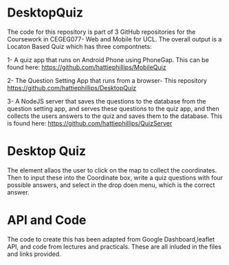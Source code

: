 # DesktopQuiz
The code for this repository is part of 3 GitHub repositories for the Coursework in CEGEG077- Web and Mobile for UCL. The overall output is a Locaton Based Quiz which has three compontnets:

1- A quiz app that runs on Android Phone using PhoneGap. This can be found here: https://github.com/hattiephillips/MobileQuiz

2- The Question Setting App that runs from a browser- This repository https://github.com/hattiephillips/DesktopQuiz

3- A NodeJS server that saves the questions to the database from the question setting app, and serves these questions to the quiz app, and then collects the users answers to the quiz and saves them to the database. This is found here: https://github.com/hattiephillips/QuizServer

# Desktop Quiz
The element allaos the user to click on the map to collect the coordinates. Then to input these into the Coordinate box, write a quiz questions with four possible answers, and select in the drop doen menu, which is the correct answer.

# API and Code
The code to create this has been adapted from Google Dashboard,leaflet API, and code from lectures and practicals. These are all inluded in the files and links provided.
